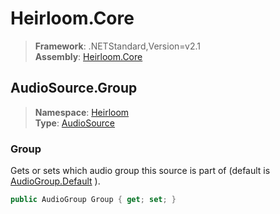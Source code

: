 # Heirloom.Core

> **Framework**: .NETStandard,Version=v2.1  
> **Assembly**: [Heirloom.Core][0]  

## AudioSource.Group

> **Namespace**: [Heirloom][0]  
> **Type**: [AudioSource][1]  

### Group

Gets or sets which audio group this source is part of (default is [AudioGroup.Default][2] ).

```cs
public AudioGroup Group { get; set; }
```

[0]: ../../../Heirloom.Core.md
[1]: ../AudioSource.md
[2]: ../AudioGroup/Default.md
